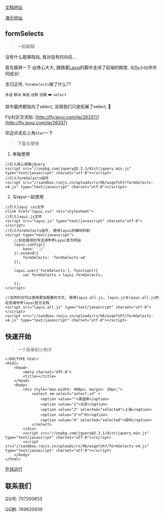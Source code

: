 
[文档地址](https://hnzzmsf.github.io/layui-formSelects)

[演示地址](sun.faysunshine.com/layui/formSelects-v4/example/example_v4.html)

## formSelects

> 一起聊聊

没有什么能够阻挡, 我对自有的向往...

首先膜拜一下 @贤心大大, 跟随着[Layui](http://www.layui.com/)的脚步走进了前端的殿堂, 与[fly](http://fly.layui.com/)小伙伴共同成长! 

言归正传, `formSelects`做了什么??

`多选` `联动` `单选` `远程` `创建` :arrow_right: `select`

其中最终都指向了select, 没错我们只是拓展了select, :full_moon_with_face:

Fly社区交流贴: [http://fly.layui.com/jie/26337/](http://fly.layui.com/jie/26337)

欢迎点击右上角`Star`一下



> 下载与使用


1) 单独使用

```
//引入核心依赖jQuery
<script src="//unpkg.com/jquery@3.3.1/dist/jquery.min.js" type="text/javascript" charset="utf-8"></script>
//引入formSelects组件
<script src="//sandbox.runjs.cn/uploads/rs/96/wiqefzh7/formSelects-v4.js" type="text/javascript" charset="utf-8"></script>

```

2) 与layui一起使用
```
//引入layui css文件
<link href="layui.css" rel="stylesheet">
//引入layui.js文件
<script src="layui.js" type="text/javascript" charset="utf-8"></script>
//引入formSelects组件, 使用layui的模块机制
<script type="text/javascript">
	//此处路径的写法请参考Layui官方网站
	layui.config({
		base: './'
	}).extend({
		formSelects: 'formSelects-v4'
	});
	
	layui.use(['formSelects'], function(){
		var formSelects = layui.formSelects;
		
	});
</script>

//当然你也可以使用更加粗暴的方式, 使用layui.all.js, layui.js与layui.all.js的区别请参考layui官方文档
<script src="layui.all.js" type="text/javascript" charset="utf-8"></script>
<script src="//sandbox.runjs.cn/uploads/rs/96/wiqefzh7/formSelects-v4.js" type="text/javascript" charset="utf-8"></script>
```


## 快速开始


> 一个简单的小例子

```
<!DOCTYPE html>
<html>
	<head>
		<meta charset="UTF-8">
		<title></title>
	</head>
	<body>
		<div style="max-width: 400px; margin: 20px;">
			<select xm-select="select-id" >
				<option value="">请选择</option>
				<option value="1">北京</option>
				<option value="2" selected="selected">上海</option>
				<option value="3">广州</option>
				<option value="4" selected="selected">深圳</option>
			</select>
		</div>
		<script src="//unpkg.com/jquery@3.3.1/dist/jquery.min.js" type="text/javascript" charset="utf-8"></script>
		<script src="//sandbox.runjs.cn/uploads/rs/96/wiqefzh7/formSelects-v4.js" type="text/javascript" charset="utf-8"></script>
	</body>
</html>
```

[在线运行](http://runjs.cn/code/hytdpb85)


## 联系我们

QQ号: 707200833

QQ群: 769620939
